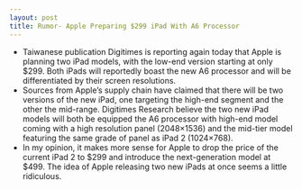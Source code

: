 ```yaml
---
layout: post
title: Rumor- Apple Preparing $299 iPad With A6 Processor
---
```

* Taiwanese publication Digitimes is reporting again today that Apple is planning two iPad models, with the low-end version starting at only $299. Both iPads will reportedly boast the new A6 processor and will be differentiated by their screen resolutions.
* Sources from Apple’s supply chain have claimed that there will be two versions of the new iPad, one targeting the high-end segment and the other the mid-range. Digitimes Research believe the two new iPad models will both be equipped the A6 processor with high-end model coming with a high resolution panel (2048×1536) and the mid-tier model featuring the same grade of panel as iPad 2 (1024×768).
* In my opinion, it makes more sense for Apple to drop the price of the current iPad 2 to $299 and introduce the next-generation model at $499. The idea of Apple releasing two new iPads at once seems a little ridiculous.

